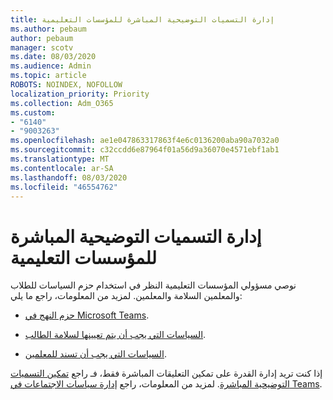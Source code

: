 ```yaml
---
title: إدارة التسميات التوضيحية المباشرة للمؤسسات التعليمية
ms.author: pebaum
author: pebaum
manager: scotv
ms.date: 08/03/2020
ms.audience: Admin
ms.topic: article
ROBOTS: NOINDEX, NOFOLLOW
localization_priority: Priority
ms.collection: Adm_O365
ms.custom:
- "6140"
- "9003263"
ms.openlocfilehash: ae1e047863317863f4e6c0136200aba90a7032a0
ms.sourcegitcommit: c32ccdd6e87964f01a56d9a36070e4571ebf1ab1
ms.translationtype: MT
ms.contentlocale: ar-SA
ms.lasthandoff: 08/03/2020
ms.locfileid: "46554762"
---
```

# <a name="managing-live-captions-for-education-organizations"></a>إدارة التسميات التوضيحية المباشرة للمؤسسات التعليمية

نوصي مسؤولي المؤسسات التعليمية النظر في استخدام حزم السياسات للطلاب والمعلمين السلامة والمعلمين. لمزيد من المعلومات، راجع ما يلي:  

- [حزم النهج في Microsoft Teams](https://docs.microsoft.com/microsoftteams/policy-packages-edu#policy-packages-in-microsoft-teams).  
    
- [السياسات التي يجب أن يتم تعيينها لسلامة الطالب](https://docs.microsoft.com/microsoftteams/policy-packages-edu#policies-that-should-be-assigned-for-student-safety).

- [السياسات التي يجب أن تسند للمعلمين](https://docs.microsoft.com/microsoftteams/policy-packages-edu#policies-that-should-be-assigned-for-educators).

إذا كنت تريد إدارة القدرة على تمكين التعليقات المباشرة فقط، فـ راجع [تمكين التسميات التوضيحية المباشرة](https://docs.microsoft.com/microsoftteams/meeting-policies-in-teams#enable-live-captions). لمزيد من المعلومات، راجع [إدارة سياسات الاجتماعات في Teams](https://docs.microsoft.com/microsoftteams/meeting-policies-in-teams).